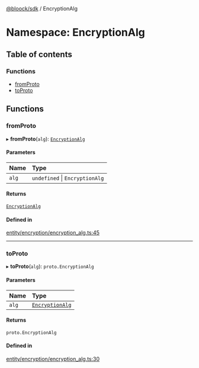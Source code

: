 [@bloock/sdk](../index.md) / EncryptionAlg

# Namespace: EncryptionAlg

## Table of contents

### Functions

- [fromProto](EncryptionAlg.md#fromproto)
- [toProto](EncryptionAlg.md#toproto)

## Functions

### fromProto

▸ **fromProto**(`alg`): [`EncryptionAlg`](../enums/EncryptionAlg-1.md)

#### Parameters

| Name | Type |
| :------ | :------ |
| `alg` | `undefined` \| `EncryptionAlg` |

#### Returns

[`EncryptionAlg`](../enums/EncryptionAlg-1.md)

#### Defined in

[entity/encryption/encryption_alg.ts:45](https://github.com/bloock/bloock-sdk/blob/34885a1/languages/js/src/entity/encryption/encryption_alg.ts#L45)

___

### toProto

▸ **toProto**(`alg`): `proto.EncryptionAlg`

#### Parameters

| Name | Type |
| :------ | :------ |
| `alg` | [`EncryptionAlg`](../enums/EncryptionAlg-1.md) |

#### Returns

`proto.EncryptionAlg`

#### Defined in

[entity/encryption/encryption_alg.ts:30](https://github.com/bloock/bloock-sdk/blob/34885a1/languages/js/src/entity/encryption/encryption_alg.ts#L30)
